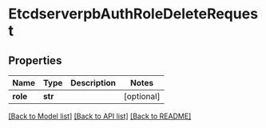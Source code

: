 # EtcdserverpbAuthRoleDeleteRequest

## Properties
Name | Type | Description | Notes
------------ | ------------- | ------------- | -------------
**role** | **str** |  | [optional] 

[[Back to Model list]](../README.md#documentation-for-models) [[Back to API list]](../README.md#documentation-for-api-endpoints) [[Back to README]](../README.md)



